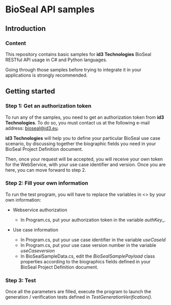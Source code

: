 # BioSeal API samples

## Introduction

### Content

This repository contains basic samples for **id3 Technologies** BioSeal RESTful API usage in C# and Python languages.

Going through those samples before trying to integrate it in your applications is strongly recommended.

## Getting started

### Step 1: Get an authorization token

To run any of the samples, you need to get an authorization token from **id3 Technologies**. To do so, you must contact us at the following e-mail address: bioseal@id3.eu.

**id3 Technologies** will help you to define your particular BioSeal use case scenario, by discussing together the biographic fields you need in your BioSeal Project Definition document.

Then, once your request will be accepted, you will receive your own token for the WebService, with your use case identifier and version. Once you are here, you can move forward to step 2.


### Step 2: Fill your own information

To run the test program, you will have to replace the variables in <> by your own information:

- Webservice authorization
    - In Program.cs, put your authorization token in the variable _authKey__.

- Use case information
    - In Program.cs, put your use case identifier in the variable _useCaseId_
    - In Program.cs, put your use case version number in the variable _useCaseversion_
    - In BioSealSampleData.cs, edit the _BioSealSamplePayload_ class properties according to the biographics fields defined in your BioSeal Project Definition document.

### Step 3: Test

Once all the parameters are filled, execute the program to launch the generation / verification tests defined in _TestGenerationVerification()_.

